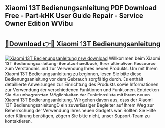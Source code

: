## Xiaomi 13T Bedienungsanleitung PDF Download Free - Part-kHK User Guide Repair - Service Owner Edition WVibu

# <h2><a href="http://df00f56.blite.top/?on=Xiaomi+13T+Bedienungsanleitung">🔗Download 👉🔴 Xiaomi 13T Bedienungsanleitung</a></h2>

[![Xiaomi 13T Bedienungsanleitung new download](https://i.imgur.com/lujVjoI.png)](http://df00f56.blite.top/?on=Xiaomi+13T+Bedienungsanleitung)
Willkommen beim Xiaomi 13T Bedienungsanleitung-Benutzerhandbuch, Ihrer ultimativen Ressource zum Verständnis und zur Verwendung Ihres neuen Produkts. Um mit Ihrem Xiaomi 13T Bedienungsanleitung zu beginnen, lesen Sie bitte diese Bedienungsanleitung vor dem Gebrauch sorgfältig durch. Es enthält detaillierte Anweisungen zur Einrichtung des Produkts sowie Informationen zur Verwendung der verschiedenen Funktionen und Funktionen. Entdecken Sie die unbegrenzten Möglichkeiten der Funktionsliste mit Ihrem neuen Xiaomi 13T Bedienungsanleitung. Wir gehen davon aus, dass der Xiaomi 13T BedienungsanleitungD ein zuverlässiger Begleiter auf Ihrem Weg zur Beherrschung der Verwendung Ihres neuen Gadgets war. Sollten Sie Hilfe oder Klärung benötigen, zögern Sie bitte nicht, unser Support-Team zu kontaktieren.
